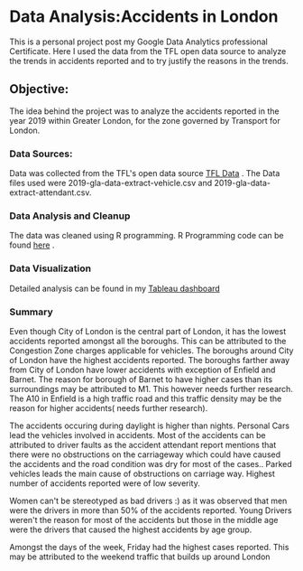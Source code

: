 
# Data Analysis:Accidents in London

This is a personal project post my Google Data Analytics professional Certificate. Here I used the data from the TFL open data source to analyze the trends in accidents reported and to try justify the reasons in the trends.

## Objective:
The idea behind the project was to analyze the accidents reported in the year 2019 within Greater London, for the zone governed by Transport for London.

### Data Sources:

Data was collected from the TFL's open data source [TFL Data](https://roads.data.tfl.gov.uk/) . 
The Data files used were 2019-gla-data-extract-vehicle.csv and 2019-gla-data-extract-attendant.csv. 

### Data Analysis and Cleanup

The data was cleaned using R programming.
R Programming code can be found [here](https://github.com/desmon316/Data_Analysis/blob/main/TFL_2019_Accident_Report.R) .

### Data Visualization
 
Detailed analysis can be found in my [Tableau dashboard](https://public.tableau.com/views/TFL_Accident_Data_Analysis/Story1?:language=en-US&:display_count=n&:origin=viz_share_link)


### Summary

Even though City of London is the central part of London, it has the lowest accidents reported amongst all the boroughs. This can be attributed to the Congestion Zone charges applicable for vehicles. The boroughs around City of London have the highest accidents reported. The boroughs farther away from City of London have lower accidents with exception of Enfield and Barnet. The reason for borough of Barnet to have higher cases than its surroundings may be attributed to M1. This however needs further research. The A10 in Enfield is a high traffic road and this traffic density may be the reason for higher accidents( needs further research).


The accidents occuring during daylight is higher than nights. Personal Cars lead the vehicles involved in accidents. Most of the accidents can be attributed to driver faults as the accident attendant report mentions that there were no obstructions on the carriageway which could have caused the accidents and the road condition was dry for most of the cases.. Parked vehicles leads the main cause of obstructions on carriage way. Highest number of accidents reported were of low severity. 


Women can't be stereotyped as bad drivers :) as it was observed that men were the drivers in more than 50% of the accidents reported. Young Drivers weren't the reason for most of the accidents but those in the middle age were the drivers that caused the highest accidents by age group.


Amongst the days of the week, Friday had the highest cases reported. This may be attributed to the weekend traffic that builds up around London
